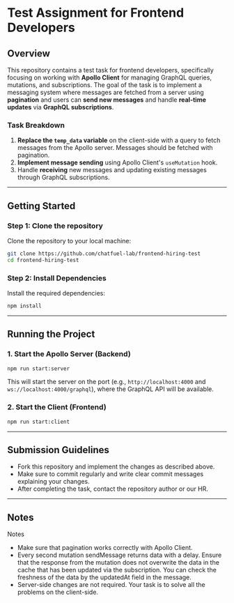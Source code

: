 # Test Assignment for Frontend Developers

## Overview

This repository contains a test task for frontend developers, specifically focusing on working with **Apollo Client** for managing GraphQL queries, mutations, and subscriptions. The goal of the task is to implement a messaging system where messages are fetched from a server using **pagination** and users can **send new messages** and handle **real-time updates** via **GraphQL subscriptions**.

### Task Breakdown

1. **Replace the `temp_data` variable** on the client-side with a query to fetch messages from the Apollo server. Messages should be fetched with pagination.
2. **Implement message sending** using Apollo Client's `useMutation` hook.
3. Handle **receiving** new messages and updating existing messages through GraphQL subscriptions.

---

## Getting Started

### Step 1: Clone the repository

Clone the repository to your local machine:

```bash
git clone https://github.com/chatfuel-lab/frontend-hiring-test
cd frontend-hiring-test
```

### Step 2: Install Dependencies

Install the required dependencies:

```bash
npm install
```

---

## Running the Project

### 1. Start the Apollo Server (Backend)

```bash
npm run start:server
```

This will start the server on the port (e.g., `http://localhost:4000` and `ws://localhost:4000/graphql`), where the GraphQL API will be available.

### 2. Start the Client (Frontend)

```bash
npm run start:client
```

---

## Submission Guidelines

- Fork this repository and implement the changes as described above.
- Make sure to commit regularly and write clear commit messages explaining your changes.
- After completing the task, contact the repository author or our HR.

---

## Notes

Notes

- Make sure that pagination works correctly with Apollo Client.
- Every second mutation sendMessage returns data with a delay. Ensure that the response from the mutation does not overwrite the data in the cache that has been updated via the subscription. You can check the freshness of the data by the updatedAt field in the message.
- Server-side changes are not required. Your task is to solve all the problems on the client-side.
